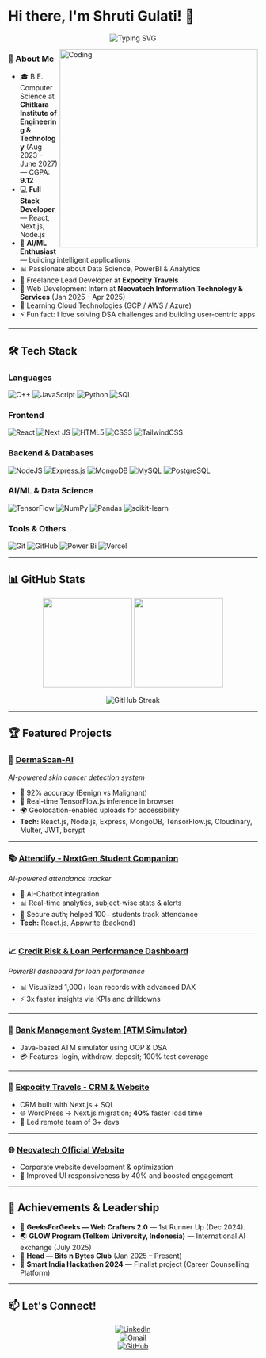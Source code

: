 # Hi there, I'm Shruti Gulati! 👋

<div align="center">
  
![Typing SVG](https://readme-typing-svg.herokuapp.com?font=Fira+Code&size=30&duration=3000&pause=1000&color=00D9FF&center=true&vCenter=true&width=600&lines=Full+Stack+Developer;AI%2FML+Enthusiast;Problem+Solver;Open+Source+Contributor)

</div>

<img align="right" alt="Coding" width="400" src="https://cdn.dribbble.com/userupload/25122400/file/original-271f6ce69968c55f62c161ce20cdb718.gif">

### 🚀 About Me
- 🎓 B.E. Computer Science at **Chitkara Institute of Engineering & Technology** (Aug 2023 – June 2027) — CGPA: **9.12**
- 💻 **Full Stack Developer** — React, Next.js, Node.js
- 🤖 **AI/ML Enthusiast** — building intelligent applications
- 📊 Passionate about Data Science, PowerBI & Analytics
- 🎯 Freelance Lead Developer at **Expocity Travels**
- 💼 Web Development Intern at **Neovatech Information Technology & Services** (Jan 2025 - Apr 2025)
- 🌱 Learning Cloud Technologies (GCP / AWS / Azure)
- ⚡ Fun fact: I love solving DSA challenges and building user-centric apps

---

## 🛠 Tech Stack

### Languages
![C++](https://img.shields.io/badge/c++-%2300599C.svg?style=for-the-badge&logo=c%2B%2B&logoColor=white)
![JavaScript](https://img.shields.io/badge/javascript-%23323330.svg?style=for-the-badge&logo=javascript&logoColor=%23F7DF1E)
![Python](https://img.shields.io/badge/python-3670A0?style=for-the-badge&logo=python&logoColor=ffdd54)
![SQL](https://img.shields.io/badge/sql-%2300f.svg?style=for-the-badge&logo=mysql&logoColor=white)

### Frontend
![React](https://img.shields.io/badge/react-%2320232a.svg?style=for-the-badge&logo=react&logoColor=%2361DAFB)
![Next JS](https://img.shields.io/badge/Next-black?style=for-the-badge&logo=next.js&logoColor=white)
![HTML5](https://img.shields.io/badge/html5-%23E34F26.svg?style=for-the-badge&logo=html5&logoColor=white)
![CSS3](https://img.shields.io/badge/css3-%231572B6.svg?style=for-the-badge&logo=css3&logoColor=white)
![TailwindCSS](https://img.shields.io/badge/tailwindcss-%2338B2AC.svg?style=for-the-badge&logo=tailwind-css&logoColor=white)

### Backend & Databases
![NodeJS](https://img.shields.io/badge/node.js-6DA55F?style=for-the-badge&logo=node.js&logoColor=white)
![Express.js](https://img.shields.io/badge/express.js-%23404d59.svg?style=for-the-badge&logo=express&logoColor=%2361DAFB)
![MongoDB](https://img.shields.io/badge/MongoDB-%234ea94b.svg?style=for-the-badge&logo=mongodb&logoColor=white)
![MySQL](https://img.shields.io/badge/mysql-%2300f.svg?style=for-the-badge&logo=mysql&logoColor=white)
![PostgreSQL](https://img.shields.io/badge/postgresql-%23316192.svg?style=for-the-badge&logo=postgresql&logoColor=white)

### AI/ML & Data Science
![TensorFlow](https://img.shields.io/badge/TensorFlow-%23FF6F00.svg?style=for-the-badge&logo=TensorFlow&logoColor=white)
![NumPy](https://img.shields.io/badge/numpy-%23013243.svg?style=for-the-badge&logo=numpy&logoColor=white)
![Pandas](https://img.shields.io/badge/pandas-%23150458.svg?style=for-the-badge&logo=pandas&logoColor=white)
![scikit-learn](https://img.shields.io/badge/scikit--learn-%23F7931E.svg?style=for-the-badge&logo=scikit-learn&logoColor=white)

### Tools & Others
![Git](https://img.shields.io/badge/git-%23F05033.svg?style=for-the-badge&logo=git&logoColor=white)
![GitHub](https://img.shields.io/badge/github-%23121011.svg?style=for-the-badge&logo=github&logoColor=white)
![Power Bi](https://img.shields.io/badge/power_bi-F2C811?style=for-the-badge&logo=powerbi&logoColor=black)
![Vercel](https://img.shields.io/badge/vercel-%23000000.svg?style=for-the-badge&logo=vercel&logoColor=white)

---

## 📊 GitHub Stats

<div align="center">
  
<img height="180em" src="https://github-readme-stats.vercel.app/api?username=shrutigulatii&show_icons=true&theme=tokyonight&include_all_commits=true&count_private=true"/>
<img height="180em" src="https://github-readme-stats.vercel.app/api/top-langs/?username=shrutigulatii&layout=compact&langs_count=7&theme=tokyonight"/>

</div>

<div align="center">
  
![GitHub Streak](https://github-readme-streak-stats.herokuapp.com/?user=shrutigulatii&theme=tokyonight)

</div>

---

## 🏆 Featured Projects

### 🔬 [DermaScan-AI](https://github.com/shrutigulatii/DermaScan.git)  
*AI-powered skin cancer detection system*  
- 🎯 92% accuracy (Benign vs Malignant)  
- 🚀 Real-time TensorFlow.js inference in browser  
- 🌍 Geolocation-enabled uploads for accessibility  
- **Tech:** React.js, Node.js, Express, MongoDB, TensorFlow.js, Cloudinary, Multer, JWT, bcrypt

---

### 📚 [Attendify - NextGen Student Companion](https://attendifyyproject-ai.vercel.app/)  
*AI-powered attendance tracker*  
- 🤖 AI-Chatbot integration  
- 📊 Real-time analytics, subject-wise stats & alerts  
- 🔐 Secure auth; helped 100+ students track attendance  
- **Tech:** React.js, Appwrite (backend)

---

### 📈 [Credit Risk & Loan Performance Dashboard](https://github.com/shrutigulatii/Visual-Analytics-of-Loan-Behavior-and-Credit-Metrics)  
*PowerBI dashboard for loan performance*  
- 📊 Visualized 1,000+ loan records with advanced DAX  
- ⚡ 3x faster insights via KPIs and drilldowns

---

### 🏦 [Bank Management System (ATM Simulator)](https://github.com/shrutigulatii/BankMangementSystem_ATMStimultor.git)  
- Java-based ATM simulator using OOP & DSA  
- 💳 Features: login, withdraw, deposit; 100% test coverage

---

### 🧳 [Expocity Travels - CRM & Website](https://expocity.vercel.app/)  
- CRM built with Next.js + SQL  
- 🌐 WordPress → Next.js migration; **40%** faster load time  
- 👥 Led remote team of 3+ devs

---

### 🌐 [Neovatech Official Website](https://www.neovatech.in/)  
- Corporate website development & optimization  
- 🚀 Improved UI responsiveness by 40% and boosted engagement

---

## 🏅 Achievements & Leadership
- 🥇 **GeeksForGeeks — Web Crafters 2.0** — 1st Runner Up (Dec 2024). 
- 🌏 **GLOW Program (Telkom University, Indonesia)** — International AI exchange (July 2025)  
- 👥 **Head — Bits n Bytes Club** (Jan 2025 – Present)  
- 🚀 **Smart India Hackathon 2024** — Finalist project (Career Counselling Platform)

---

## 📫 Let's Connect!

<div align="center">

[![LinkedIn](https://img.shields.io/badge/linkedin-%230077B5.svg?style=for-the-badge&logo=linkedin&logoColor=white)](https://www.linkedin.com/in/shruti-gulati-5a0402311/)  
[![Gmail](https://img.shields.io/badge/Gmail-D14836?style=for-the-badge&logo=gmail&logoColor=white)](mailto:shrutigulati34@gmail.com)   
[![GitHub](https://img.shields.io/badge/github-%23121011.svg?style=for-the-badge&logo=github&logoColor=white)](https://github.com/shrutigulatii)  


</div>
